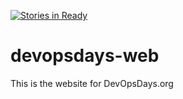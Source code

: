 [![Stories in Ready](https://badge.waffle.io/mattstratton/devopsdays-web.svg?label=ready&title=Ready)](http://waffle.io/mattstratton/devopsdays-web)

# devopsdays-web
This is the website for DevOpsDays.org
